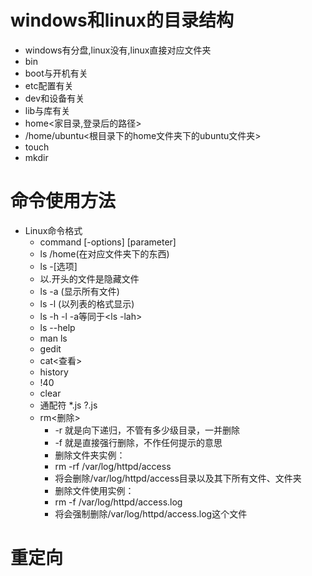 # windows和linux的目录结构
  * windows有分盘,linux没有,linux直接对应文件夹
  * bin
  * boot与开机有关
  * etc配置有关
  * dev和设备有关
  * lib与库有关
  * home<家目录,登录后的路径>
  * /home/ubuntu<根目录下的home文件夹下的ubuntu文件夹>
  * touch
  * mkdir
# 命令使用方法
  * Linux命令格式
     * command [-options] [parameter]  
     * ls /home(在对应文件夹下的东西)
     * ls -[选项]
     * 以.开头的文件是隐藏文件
     * ls -a (显示所有文件)
     * ls -l (以列表的格式显示)
     * ls -h -l -a等同于<ls -lah>
     * ls --help
     * man<manual> ls
     * gedit
     * cat<查看>
     * history
     * !40
     * clear
     * 通配符 *.js  ?.js
     * rm<删除>
        * -r 就是向下递归，不管有多少级目录，一并删除
        * -f 就是直接强行删除，不作任何提示的意思
        * 删除文件夹实例：
        * rm -rf /var/log/httpd/access
        * 将会删除/var/log/httpd/access目录以及其下所有文件、文件夹
        * 删除文件使用实例：
        * rm -f /var/log/httpd/access.log
        * 将会强制删除/var/log/httpd/access.log这个文件
  # 重定向    